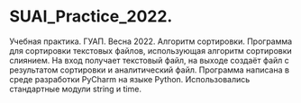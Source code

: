 # SUAI_Practice_2022.
Учебная практика. ГУАП. Весна 2022. Алгоритм сортировки.
Программа для сортировки текстовых файлов, использующая алгоритм сортировки слиянием. На вход получает текстовый файл, на выходе создаёт файл с результатом сортировки и аналитический файл. Программа написана в среде разработки PyCharm на языке Python. Использовались стандартные модули string и time.
